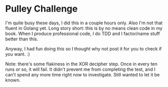 # Pulley Challenge

I'm quite busy these days, I did this in a couple hours only. Also I'm not that fluent in Golang yet. Long story short: this is by no means clean code in my book. When I produce professional code, I do TDD and I factor/name stuff better than this.

Anyway, I had fun doing this so I thought why not post it for you to check if you want. :)

Note: there's some flakiness in the XOR decipher step. Once in every ten runs or so, it will fail. It didn't prevent me from completing the test, and I can't spend any more time right now to investigate. Still wanted to let it be known.
